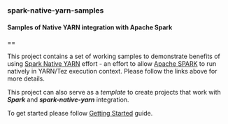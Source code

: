 ### spark-native-yarn-samples

#### Samples of Native YARN integration with Apache Spark

==

This project contains a set of working samples to demonstrate benefits of using [Spark Native YARN](https://github.com/hortonworks/spark-native-yarn) effort - an effort 
to allow [Apache SPARK](https://spark.apache.org/) to run natively in YARN/Tez execution context.
Please follow the links above for more details.

This project can also serve as a _template_ to create projects that work with _**Spark**_ and _**spark-native-yarn**_ integration. 

To get started please follow [Getting Started](https://github.com/hortonworks/spark-native-yarn-samples/wiki/Home) guide.